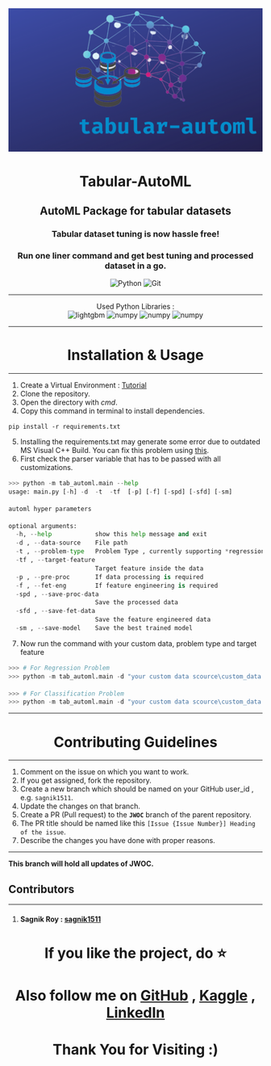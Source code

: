 <div align="center"><img src="assets/banner.png" alt = "Tabular-AutoML"></div>

<div align="center"><h1>Tabular-AutoML</h1></div>
<div align="center"><h2>AutoML Package for tabular datasets</h2></div>

<div align = "center">
    <h3>Tabular dataset tuning is now hassle free!</h3>
    <h3>Run one liner command and get best tuning and processed dataset in a go.</h3>
</div>

<div align = "center">
   <img src = "https://cdn.worldvectorlogo.com/logos/python-5.svg" alt = "Python" width = "100px">
   <img src = "https://seeklogo.com/images/G/git-logo-CD8D6F1C09-seeklogo.com.png" alt = "Git", width = "100px">
</div>

---

<div align = "center">
  Used Python Libraries :
</div>
<div align = "center">
  <img src="https://user-images.githubusercontent.com/7608904/91109405-78f77480-e640-11ea-928c-4620f351ed13.png" alt="lightgbm" width="80px">
  <img src="https://numpy.org/images/logo.svg" alt="numpy" width="100px">
  <img src="https://pandas.pydata.org/static/img/pandas_secondary.svg" alt="numpy" width="120px">
  <img src="https://upload.wikimedia.org/wikipedia/commons/thumb/0/05/Scikit_learn_logo_small.svg/390px-Scikit_learn_logo_small.svg.png" alt="numpy" width="120px">
</div>

---

<div align = "center"><h1>Installation & Usage</h1></div>

---

1. Create a Virtual Environment : [Tutorial](https://docs.python.org/3/library/venv.html)
2. Clone the repository.
3. Open the directory with *cmd*.
4. Copy this command in terminal to install dependencies.
```shell
pip install -r requirements.txt
```
5. Installing the requirements.txt may generate some error due to outdated MS Visual C++ Build. You can fix this problem using [this](https://www.youtube.com/watch?v=rcI1_e38BWs).
6. First check the parser variable that has to be passed with all customizations.
```python
>>> python -m tab_automl.main --help
usage: main.py [-h] -d  -t  -tf  [-p] [-f] [-spd] [-sfd] [-sm]

automl hyper parameters

optional arguments:
  -h, --help            show this help message and exit
  -d , --data-source    File path
  -t , --problem-type   Problem Type , currently supporting *regression* or *classification*
  -tf , --target-feature
                        Target feature inside the data
  -p , --pre-proc       If data processing is required
  -f , --fet-eng        If feature engineering is required
  -spd , --save-proc-data
                        Save the processed data
  -sfd , --save-fet-data
                        Save the feature engineered data
  -sm , --save-model    Save the best trained model

```
7. Now run the command with your custom data, problem type and target feature
```python
>>> # For Regression Problem
>>> python -m tab_automl.main -d "your custom data scource\custom_data.csv" -t "regression" -tf "your_custom_target_feature" -spd "true" -sfd "true" -sm "true"

>>> # For Classification Problem
>>> python -m tab_automl.main -d "your custom data scource\custom_data.csv" -t "classification" -tf "your_custom_target_feature" -spd "true" -sfd "true" -sm "true"
```

---

<div align = "center"><h1>Contributing Guidelines</h1></div>

---

1. Comment on the issue on which you want to work.
2. If you get assigned, fork the repository.
3. Create a new branch which should be named on your GitHub user_id , e.g. ```sagnik1511```.
4. Update the changes on that branch.
5. Create a PR (Pull request) to the **`JWOC`** branch of the parent repository.
6. The PR title should be named like this 
```[Issue {Issue Number}] Heading of the issue```.
7. Describe the changes you have done with proper reasons.

---

**This branch will hold all updates of JWOC.**

<div align = "left"><h2>Contributors</h2></div>

---
1. <h4>Sagnik Roy : <a href="https://github.com/sagnik1511">sagnik1511</a></h4>


<div align = "center"><h1>If you like the project, do ⭐</h1></div>

<div align = "center"><h1>Also follow me on <a href="https://github.com/sagnik1511">GitHub</a> , <a href="https://kaggle.com/sagnik1511">Kaggle</a> , <a href="https://in.linkedin.com/in/sagnik1511">LinkedIn</a></h1></div>

<div align = "center"><h1>Thank You for Visiting :)</h1></div>
